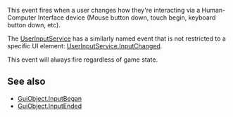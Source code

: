 This event fires when a user changes how they're interacting via a Human-Computer Interface device (Mouse button down, touch begin, keyboard button down, etc).

The [UserInputService](https://developer.roblox.com/en-us/api-reference/class/UserInputService) has a similarly named event that is not restricted to a specific UI element: [UserInputService.InputChanged](https://developer.roblox.com/en-us/api-reference/event/UserInputService/InputChanged).

This event will always fire regardless of game state.

See also
--------

*   [GuiObject.InputBegan](https://developer.roblox.com/en-us/api-reference/event/GuiObject/InputBegan)
*   [GuiObject.InputEnded](https://developer.roblox.com/en-us/api-reference/event/GuiObject/InputEnded)